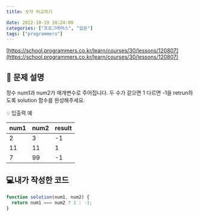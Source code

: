 ```yaml
---
title: 숫자 비교하기

date: 2022-10-19 18:24:00
categories: ["프로그래머스", "입문"]
tags: ["programmers"]
---
```


[https://school.programmers.co.kr/learn/courses/30/lessons/120807](https://school.programmers.co.kr/learn/courses/30/lessons/120807)

## 📔 문제 설명

정수 num1과 num2가 매개변수로 주어집니다. 두 수가 같으면 1 다르면 -1을 retrun하도록 solution 함수를 완성해주세요.

💡 입출력 예

| num1 | num2 | result |
| ---- | ---- | ------ |
| 2    | 3    | -1     |
| 11   | 11   | 1      |
| 7    | 99   | -1     |

## 💻내가 작성한 코드

```js
function solution(num1, num2) {
  return num1 === num2 ? 1 : -1;
}
```
